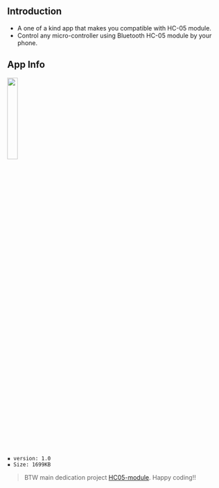 ## Introduction

* A one of a kind app that makes you compatible with HC-05 module.
* Control any micro-controller using Bluetooth HC-05 module by your phone.

## App Info

<img src="https://raw.githubusercontent.com/mdtamimcpp/HC05-module/master/App%20for%20HC-05%20Bluetooth%20Connections%20with%20Controlling%20AC%20loads.jpg" width="22%" alt=""/>

```
▪ version: 1.0
▪ Size: 1699KB
```

> BTW main dedication project [HC05-module](https://github.com/mdtamimcpp/HC05-module). Happy coding!!
<!-- this app requires Bluetooth permission -->
